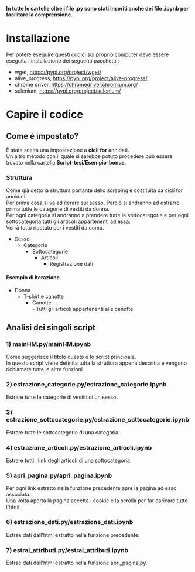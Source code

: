 **In tutte le cartelle oltre i file .py sono stati inseriti anche dei file .ipynb per facilitare la comprensione.**  
# Installazione  
Per potere eseguire questi codici sul proprio computer deve essere eseguita l'installazione dei seguenti pacchetti :
- wget, https://pypi.org/project/wget/
- alive_progress, https://pypi.org/project/alive-progress/
- chrome driver, https://chromedriver.chromium.org/
- selenium, https://pypi.org/project/selenium/

# Capire il codice 
## Come è impostato?
È stata scelta una impostazione a **cicli for** annidati.  
Un altro metodo con il quale si sarebbe potuto procedere può essere trovato nella cartella **Script-tesi/Esempio-bonus**.  

### Struttura
Come già detto la struttura portante dello scraping è costituita da cicli for annidati.  
Per prima cosa si va ad iterare sul sesso.  Perciò si andranno ad estrarre prima tutte le categorie di vestiti da  donna.  
Per ogni categoria si andranno a prendere tutte le sottocategorie e per ogni sottocategoria tutti gli articoli appartenenti ad essa.  
Verrà tutto ripetuto per i vestiti da uomo.  
- Sesso
  - Categorie
     - Sottocategorie
        - Articoli
           - Registrazione dati 

#### Esempio di iterazione
- Donna 
    - T-shirt e canotte
        - Canotte  
              - Tutti gli articoli appartenenti alle canotte
              
## Analisi dei singoli script

### 1) mainHM.py/mainHM.ipynb
Come suggerisce il titolo questo è lo script principale.  
In questo script viene definita tutta la struttura appena descritta e vengono richiamate tutte le altre funzioni.  

### 2) estrazione_categorie.py/estrazione_categorie.ipynb
Estrare tutte le categorie di vestiti di un sesso.
### 3) estrazione_sottocategorie.py/estrazione_sottocategorie.ipynb
Estrare tutte le sottocategorie di una categoria.
### 4) estrazione_articoli.py/estrazione_articoli.ipynb
Estrare tutti i link degli articoli di una sottocategoria. 
### 5) apri_pagina.py/apri_pagina.ipynb
Per ogni link estratto nella funzione precedente apre la pagina ad esso associata.  
Una volta aperta la pagina accetta i cookie e la scrolla per far caricare tutto l'html. 
### 6) estrazione_dati.py/estrazione_dati.ipynb
Estrae  dati dall'html estratto nella funzione precedente. 
### 7) estrai_attributi.py/estrai_attributi.ipynb
Estrae  dati dall'html estratto nella funzione apri_pagina.py.
